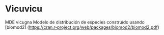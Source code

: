 # Vicuvicu
MDE vicugna
Modelo de distribución de especies construído usando [biomod2] (https://cran.r-project.org/web/packages/biomod2/biomod2.pdf)
